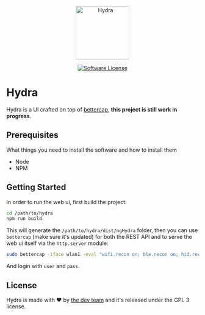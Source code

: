 <p align="center">
  <img alt="Hydra" src="https://github.com/guizzo/hydra/blob/master/src/assets/images/logo.png" height="140" />
  <p align="center">
    <a href="https://github.com/bettercap/bettercap/blob/master/LICENSE.md"><img alt="Software License" src="https://img.shields.io/badge/license-GPL3-brightgreen.svg?style=flat-square"></a>
  </p>
</p>

# Hydra

Hydra is a UI crafted on top of [bettercap](https://www.bettercap.org/), **this project is still work in progress**. 

## Prerequisites

What things you need to install the software and how to install them

- Node
- NPM

## Getting Started

In order to run the web ui, first build the project:

```sh
cd /path/to/hydra
npm run build
```

This will generate the `/path/to/hydra/dist/ngHydra` folder, then you can use `bettercap` (make sure it's updated) for both the REST API and to serve the web ui itself via the `http.server` module:

```sh
sudo bettercap -iface wlan1 -eval "wifi.recon on; ble.recon on; hid.recon on; set api.rest.username user; set api.rest.password pass; api.rest on; set http.server.path /path/to/hydra/dist/ngHydra; http.server on"
```

And login with `user` and `pass`.

## License

Hydra is made with ♥  by [the dev team](https://github.com/guizzo/hydra/graphs/contributors) and it's released under the GPL 3 license.
